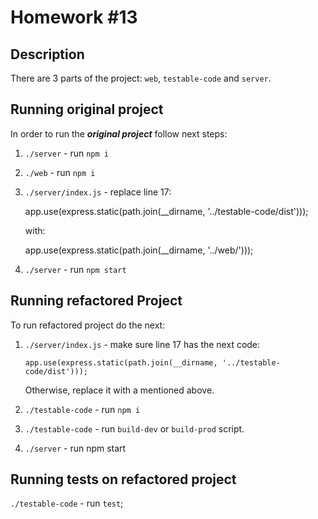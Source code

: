 # Homework #13
## Description
There are 3 parts of the project: `web`, `testable-code` and `server`.

## Running original project
In order to run the ***original project*** follow next steps:

1. `./server` - run `npm i`
2. `./web` - run `npm i`
3. `./server/index.js` - replace line 17:


    app.use(express.static(path.join(__dirname, '../testable-code/dist')));

    with:

    app.use(express.static(path.join(__dirname, '../web/')));
4. `./server` - run `npm start`

## Running refactored Project

To run refactored project do the next:
1. `./server/index.js` - make sure line 17 has the next code:

    `app.use(express.static(path.join(__dirname, '../testable-code/dist')));`

    Otherwise, replace it with a mentioned above.
2. `./testable-code` - run `npm i`
3. `./testable-code` - run `build-dev` or `build-prod` script.
4. `./server` - run npm start

## Running tests on refactored project
`./testable-code` - run `test`;
